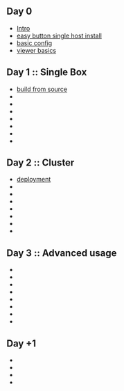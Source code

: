 
## Day 0

 * [Intro]()
 * [easy button single host install]()
 * [basic config]()
 * [viewer basics]()

## Day 1 :: Single Box

 * [build from source]()
 * []()
 * []()
 * []()
 * []()
 * []()
 * []()
 * []()

## Day 2 :: Cluster

* [deployment]()
* []()
* []()
* []()
* []()
* []()
* []()
* []()



## Day 3 :: Advanced usage

* []()
* []()
* []()
* []()
* []()
* []()
* []()
* []()

## Day +1

* []()
* []()
* []()
* []()
